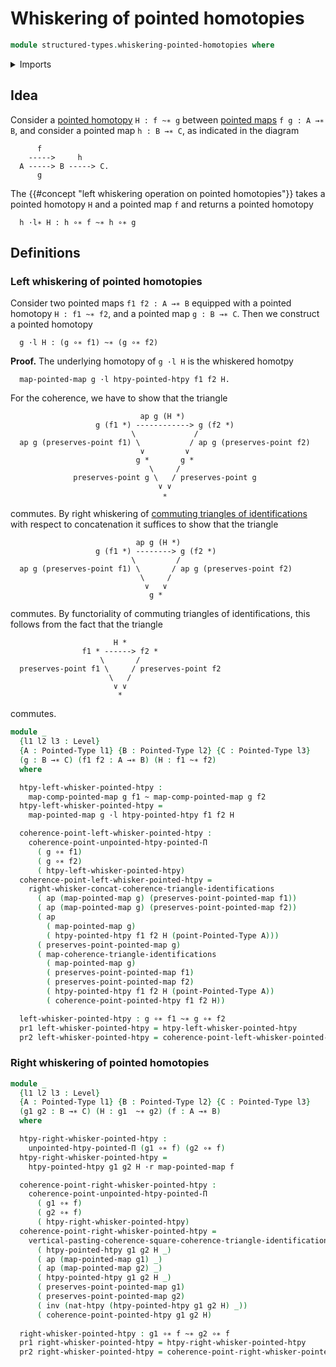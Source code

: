 # Whiskering of pointed homotopies

```agda
module structured-types.whiskering-pointed-homotopies where
```

<details><summary>Imports</summary>

```agda
open import foundation.action-on-identifications-functions
open import foundation.commuting-squares-of-identifications
open import foundation.commuting-triangles-of-identifications
open import foundation.dependent-pair-types
open import foundation.homotopies
open import foundation.identity-types
open import foundation.universe-levels
open import foundation.whiskering-homotopies-composition
open import foundation.whiskering-identifications-concatenation

open import structured-types.pointed-families-of-types
open import structured-types.pointed-homotopies
open import structured-types.pointed-maps
open import structured-types.pointed-types
```

</details>

## Idea

Consider a [pointed homotopy](structured-types.pointed-homotopies.md)
`H : f ~∗ g` between [pointed maps](structured-types.pointed-maps.md)
`f g : A →∗ B`, and consider a pointed map `h : B →∗ C`, as indicated in the
diagram

```text
      f
    ----->     h
  A -----> B -----> C.
      g
```

The {{#concept "left whiskering operation on pointed homotopies"}} takes a
pointed homotopy `H` and a pointed map `f` and returns a pointed homotopy

```text
  h ·l∗ H : h ∘∗ f ~∗ h ∘∗ g
```

## Definitions

### Left whiskering of pointed homotopies

Consider two pointed maps `f1 f2 : A →∗ B` equipped with a pointed homotopy
`H : f1 ~∗ f2`, and a pointed map `g : B →∗ C`. Then we construct a pointed
homotopy

```text
  g ·l H : (g ∘∗ f1) ~∗ (g ∘∗ f2)
```

**Proof.** The underlying homotopy of `g ·l H` is the whiskered homotpy

```text
  map-pointed-map g ·l htpy-pointed-htpy f1 f2 H.
```

For the coherence, we have to show that the triangle

```text
                             ap g (H *)
                   g (f1 *) ------------> g (f2 *)
                           \             /
  ap g (preserves-point f1) \           / ap g (preserves-point f2)
                             ∨         ∨
                            g *       g *
                               \     /
              preserves-point g \   / preserves-point g
                                 ∨ ∨
                                  ∗
```

commutes. By right whiskering of
[commuting triangles of identifications](foundation.commuting-squares-of-identifications.md)
with respect to concatenation it suffices to show that the triangle

```text
                            ap g (H *)
                   g (f1 *) --------> g (f2 *)
                           \         /
  ap g (preserves-point f1) \       / ap g (preserves-point f2)
                             \     /
                              ∨   ∨
                               g *
```

commutes. By functoriality of commuting triangles of identifications, this
follows from the fact that the triangle

```text
                       H *
                f1 * ------> f2 *
                    \       /
  preserves-point f1 \     / preserves-point f2
                      \   /
                       ∨ ∨
                        *
```

commutes.

```agda
module _
  {l1 l2 l3 : Level}
  {A : Pointed-Type l1} {B : Pointed-Type l2} {C : Pointed-Type l3}
  (g : B →∗ C) (f1 f2 : A →∗ B) (H : f1 ~∗ f2)
  where

  htpy-left-whisker-pointed-htpy :
    map-comp-pointed-map g f1 ~ map-comp-pointed-map g f2
  htpy-left-whisker-pointed-htpy =
    map-pointed-map g ·l htpy-pointed-htpy f1 f2 H

  coherence-point-left-whisker-pointed-htpy :
    coherence-point-unpointed-htpy-pointed-Π
      ( g ∘∗ f1)
      ( g ∘∗ f2)
      ( htpy-left-whisker-pointed-htpy)
  coherence-point-left-whisker-pointed-htpy =
    right-whisker-concat-coherence-triangle-identifications
      ( ap (map-pointed-map g) (preserves-point-pointed-map f1))
      ( ap (map-pointed-map g) (preserves-point-pointed-map f2))
      ( ap
        ( map-pointed-map g)
        ( htpy-pointed-htpy f1 f2 H (point-Pointed-Type A)))
      ( preserves-point-pointed-map g)
      ( map-coherence-triangle-identifications
        ( map-pointed-map g)
        ( preserves-point-pointed-map f1)
        ( preserves-point-pointed-map f2)
        ( htpy-pointed-htpy f1 f2 H (point-Pointed-Type A))
        ( coherence-point-pointed-htpy f1 f2 H))

  left-whisker-pointed-htpy : g ∘∗ f1 ~∗ g ∘∗ f2
  pr1 left-whisker-pointed-htpy = htpy-left-whisker-pointed-htpy
  pr2 left-whisker-pointed-htpy = coherence-point-left-whisker-pointed-htpy
```

### Right whiskering of pointed homotopies

```agda
module _
  {l1 l2 l3 : Level}
  {A : Pointed-Type l1} {B : Pointed-Type l2} {C : Pointed-Type l3}
  (g1 g2 : B →∗ C) (H : g1  ~∗ g2) (f : A →∗ B)
  where

  htpy-right-whisker-pointed-htpy :
    unpointed-htpy-pointed-Π (g1 ∘∗ f) (g2 ∘∗ f)
  htpy-right-whisker-pointed-htpy =
    htpy-pointed-htpy g1 g2 H ·r map-pointed-map f

  coherence-point-right-whisker-pointed-htpy :
    coherence-point-unpointed-htpy-pointed-Π
      ( g1 ∘∗ f)
      ( g2 ∘∗ f)
      ( htpy-right-whisker-pointed-htpy)
  coherence-point-right-whisker-pointed-htpy =
    vertical-pasting-coherence-square-coherence-triangle-identifications
      ( htpy-pointed-htpy g1 g2 H _)
      ( ap (map-pointed-map g1) _)
      ( ap (map-pointed-map g2) _)
      ( htpy-pointed-htpy g1 g2 H _)
      ( preserves-point-pointed-map g1)
      ( preserves-point-pointed-map g2)
      ( inv (nat-htpy (htpy-pointed-htpy g1 g2 H) _))
      ( coherence-point-pointed-htpy g1 g2 H)
    
  right-whisker-pointed-htpy : g1 ∘∗ f ~∗ g2 ∘∗ f
  pr1 right-whisker-pointed-htpy = htpy-right-whisker-pointed-htpy
  pr2 right-whisker-pointed-htpy = coherence-point-right-whisker-pointed-htpy
```
